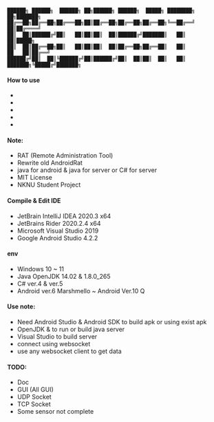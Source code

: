 ```
██████╗ ██████╗  ██████╗ ██╗██████╗ ██████╗  █████╗ ████████╗             ██╗███████╗
██╔══██╗██╔══██╗██╔═══██╗██║██╔══██╗██╔══██╗██╔══██╗╚══██╔══╝             ██║██╔════╝
██║  ██║██████╔╝██║   ██║██║██║  ██║██████╔╝███████║   ██║                ██║█████╗
██║  ██║██╔══██╗██║   ██║██║██║  ██║██╔══██╗██╔══██║   ██║           ██   ██║██╔══╝
██████╔╝██║  ██║╚██████╔╝██║██████╔╝██║  ██║██║  ██║   ██║  ███████╗╚█████╔╝███████╗
```

#### How to use
*
*
*
*
*

#### Note:
* RAT (Remote Administration Tool)
* Rewrite old AndroidRat
* java for android & java for server or C# for server
* MIT License
* NKNU Student Project

#### Compile & Edit IDE
* JetBrain IntelliJ IDEA 2020.3 x64
* JetBrains Rider 2020.2.4 x64
* Microsoft Visual Studio 2019
* Google Android Studio 4.2.2

#### env
* Windows 10 ~ 11
* Java OpenJDK 14.02 & 1.8.0_265
* C# ver.4 & ver.5
* Android ver.6 Marshmello ~ Android Ver.10 Q 

#### Use note:
* Need Android Studio & Android SDK to build apk or using exist apk
* OpenJDK & to run or build java server
* Visual Studio to build server
* connect using websocket
* use any websocket client to get data

#### TODO:
* Doc
* GUI (All GUI)
* UDP Socket
* TCP Socket
* Some sensor not complete

